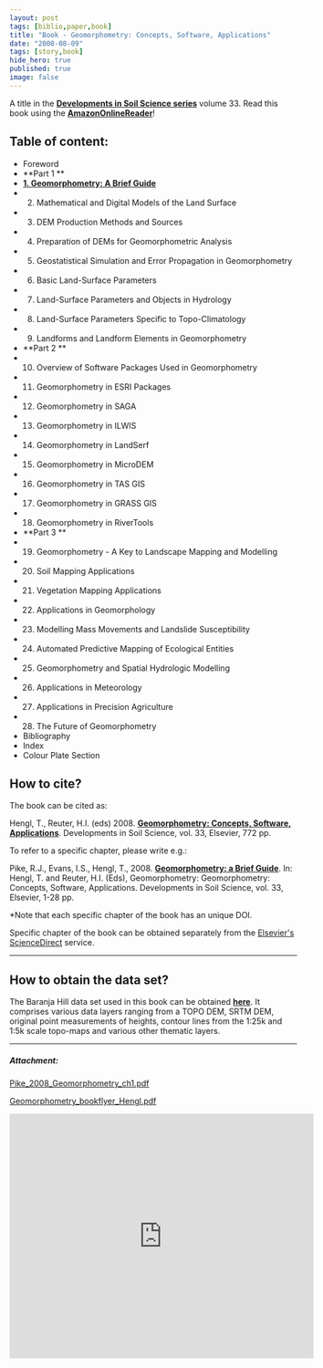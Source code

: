 ```yaml
---
layout: post
tags: [biblio,paper,book]
title: "Book - Geomorphometry: Concepts, Software, Applications"
date: "2008-08-09"
tags: [story,book]
hide_hero: true
published: true
image: false
---
```


A title in the **[Developments in Soil Science series](http://www.elsevierdirect.com/product.jsp?isbn=9780123743459)** volume 33. 
Read this book using the **[AmazonOnlineReader](http://www.amazon.com/gp/reader/0123743451)**!

## Table of content:


- Foreword 
- **Part 1 **
- **[1\. Geomorphometry: A Brief Guide](http://www.elsevierdirect.com/samplechapters/9780123743459/Chapter%201.pdf)** 
- 2. Mathematical and Digital Models of the Land Surface 
- 3. DEM Production Methods and Sources 
- 4. Preparation of DEMs for Geomorphometric Analysis 
- 5. Geostatistical Simulation and Error Propagation in Geomorphometry 
- 6. Basic Land-Surface Parameters 
- 7. Land-Surface Parameters and Objects in Hydrology 
- 8. Land-Surface Parameters Specific to Topo-Climatology 
- 9. Landforms and Landform Elements in Geomorphometry 
- **Part 2 **
- 10. Overview of Software Packages Used in Geomorphometry 
- 11. Geomorphometry in ESRI Packages 
- 12. Geomorphometry in SAGA 
- 13. Geomorphometry in ILWIS 
- 14. Geomorphometry in LandSerf 
- 15. Geomorphometry in MicroDEM 
- 16. Geomorphometry in TAS GIS 
- 17. Geomorphometry in GRASS GIS 
- 18. Geomorphometry in RiverTools 
- **Part 3 **
- 19. Geomorphometry - A Key to Landscape Mapping and Modelling 
- 20. Soil Mapping Applications 
- 21. Vegetation Mapping Applications 
- 22. Applications in Geomorphology 
- 23. Modelling Mass Movements and Landslide Susceptibility 
- 24. Automated Predictive Mapping of Ecological Entities 
- 25. Geomorphometry and Spatial Hydrologic Modelling 
- 26. Applications in Meteorology 
- 27. Applications in Precision Agriculture 
- 28. The Future of Geomorphometry 
- Bibliography 
- Index 
- Colour Plate Section  


## How to cite?

The book can be cited as:

Hengl, T., Reuter, H.I. (eds) 2008. [**Geomorphometry: Concepts, Software, Applications**](http://www.elsevierdirect.com/product.jsp?isbn=9780123743459). Developments in Soil Science, vol. 33, Elsevier, 772 pp.

To refer to a specific chapter, please write e.g.:

Pike, R.J., Evans, I.S., Hengl, T., 2008. [**Geomorphometry: a Brief Guide**](http://dx.doi.org/10.1016/S0166-2481(08)00001-9). In: Hengl, T. and Reuter, H.I. (Eds), Geomorphometry: Geomorphometry: Concepts, Software, Applications. Developments in Soil Science, vol. 33, Elsevier, 1-28 pp.

\*Note that each specific chapter of the book has an unique DOI.

Specific chapter of the book can be obtained separately from the [Elsevier's ScienceDirect](http://www.sciencedirect.com/science/bookseries/01662481) service.

* * *

## How to obtain the data set?

The Baranja Hill data set used in this book can be obtained **[here]({{site.baseurl}}/code_data/datasets/baranja)**. It comprises various data layers ranging from a TOPO DEM, SRTM DEM, original point measurements of heights, contour lines from the 1:25k and 1:5k scale topo-maps and various other thematic layers.

* * *

<!-- ## How to insert errata?

Errata can be inserted [**here**](http://geomorphometry.org/content/errata-geomorphometry-concepts-software-applications).

* * *

They said:

- B. Minasny (Pedometron #25)
- N. Tate (IJGIS)

* * * -->

##### **_Attachment:_**

[Pike\_2008\_Geomorphometry\_ch1.pdf]({{site.baseurl}}/uploads/pdf/Pike_2008_Geomorphometry_ch1.pdf)

[Geomorphometry\_bookflyer\_Hengl.pdf]({{site.baseurl}}/uploads/pdf/Geomorphometry_bookflyer_Hengl.pdf)

<iframe src="https://docs.google.com/presentation/d/1u0WTlB7llX-uBrDGPVw0yYpf7mvqWfScs4AJYzCFXtE/embed?start=false&amp;loop=false&amp;delayms=3000" scrolling="auto" transparency="0" class=" iframe-delta-0" id="iframe-0" name="iframe-0" width="533" height="429" frameborder="yes">Your browser does not support iframes. But You can use the following link. <a href="https://docs.google.com/presentation/d/1u0WTlB7llX-uBrDGPVw0yYpf7mvqWfScs4AJYzCFXtE/embed?start=false&amp;loop=false&amp;delayms=3000" title="">Geomorphometry Presentation</a></iframe>
